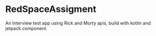 # RedSpaceAssigment

An Interview test app using Rick and Morty apis, build with kotlin and jetpack component. 

